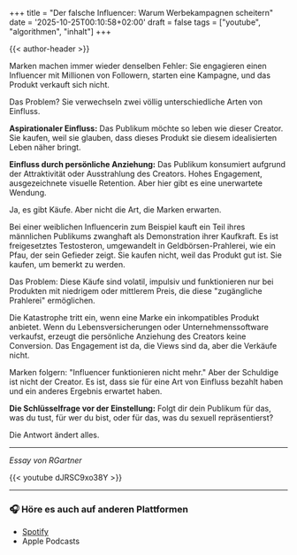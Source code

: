+++
title = "Der falsche Influencer: Warum Werbekampagnen scheitern"
date = '2025-10-25T00:10:58+02:00'
draft = false
tags = ["youtube", "algorithmen", "inhalt"]
+++

{{< author-header >}}

Marken machen immer wieder denselben Fehler: Sie engagieren einen Influencer mit Millionen von Followern, starten eine Kampagne, und das Produkt verkauft sich nicht.

Das Problem? Sie verwechseln zwei völlig unterschiedliche Arten von Einfluss.

**Aspirationaler Einfluss:** Das Publikum möchte so leben wie dieser Creator. Sie kaufen, weil sie glauben, dass dieses Produkt sie diesem idealisierten Leben näher bringt.

**Einfluss durch persönliche Anziehung:** Das Publikum konsumiert aufgrund der Attraktivität oder Ausstrahlung des Creators. Hohes Engagement, ausgezeichnete visuelle Retention. Aber hier gibt es eine unerwartete Wendung.

Ja, es gibt Käufe. Aber nicht die Art, die Marken erwarten.

Bei einer weiblichen Influencerin zum Beispiel kauft ein Teil ihres männlichen Publikums zwanghaft als Demonstration ihrer Kaufkraft. Es ist freigesetztes Testosteron, umgewandelt in Geldbörsen-Prahlerei, wie ein Pfau, der sein Gefieder zeigt. Sie kaufen nicht, weil das Produkt gut ist. Sie kaufen, um bemerkt zu werden.

Das Problem: Diese Käufe sind volatil, impulsiv und funktionieren nur bei Produkten mit niedrigem oder mittlerem Preis, die diese "zugängliche Prahlerei" ermöglichen.

Die Katastrophe tritt ein, wenn eine Marke ein inkompatibles Produkt anbietet. Wenn du Lebensversicherungen oder Unternehmenssoftware verkaufst, erzeugt die persönliche Anziehung des Creators keine Conversion. Das Engagement ist da, die Views sind da, aber die Verkäufe nicht.

Marken folgern: "Influencer funktionieren nicht mehr." Aber der Schuldige ist nicht der Creator. Es ist, dass sie für eine Art von Einfluss bezahlt haben und ein anderes Ergebnis erwartet haben.

**Die Schlüsselfrage vor der Einstellung:** Folgt dir dein Publikum für das, was du tust, für wer du bist, oder für das, was du sexuell repräsentierst?

Die Antwort ändert alles.

---

*Essay von RGartner*

{{< youtube dJRSC9xo38Y >}}

---

### 🎧 Höre es auch auf anderen Plattformen

- [Spotify](https://open.spotify.com/episode/5lPfuzID3WqagLYWzfWefn)  
- Apple Podcasts